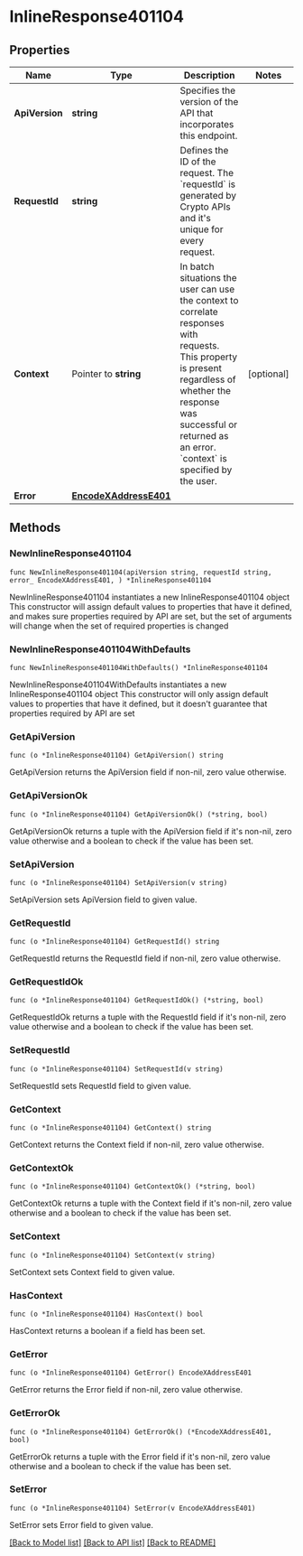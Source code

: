# InlineResponse401104

## Properties

Name | Type | Description | Notes
------------ | ------------- | ------------- | -------------
**ApiVersion** | **string** | Specifies the version of the API that incorporates this endpoint. | 
**RequestId** | **string** | Defines the ID of the request. The &#x60;requestId&#x60; is generated by Crypto APIs and it&#39;s unique for every request. | 
**Context** | Pointer to **string** | In batch situations the user can use the context to correlate responses with requests. This property is present regardless of whether the response was successful or returned as an error. &#x60;context&#x60; is specified by the user. | [optional] 
**Error** | [**EncodeXAddressE401**](EncodeXAddressE401.md) |  | 

## Methods

### NewInlineResponse401104

`func NewInlineResponse401104(apiVersion string, requestId string, error_ EncodeXAddressE401, ) *InlineResponse401104`

NewInlineResponse401104 instantiates a new InlineResponse401104 object
This constructor will assign default values to properties that have it defined,
and makes sure properties required by API are set, but the set of arguments
will change when the set of required properties is changed

### NewInlineResponse401104WithDefaults

`func NewInlineResponse401104WithDefaults() *InlineResponse401104`

NewInlineResponse401104WithDefaults instantiates a new InlineResponse401104 object
This constructor will only assign default values to properties that have it defined,
but it doesn't guarantee that properties required by API are set

### GetApiVersion

`func (o *InlineResponse401104) GetApiVersion() string`

GetApiVersion returns the ApiVersion field if non-nil, zero value otherwise.

### GetApiVersionOk

`func (o *InlineResponse401104) GetApiVersionOk() (*string, bool)`

GetApiVersionOk returns a tuple with the ApiVersion field if it's non-nil, zero value otherwise
and a boolean to check if the value has been set.

### SetApiVersion

`func (o *InlineResponse401104) SetApiVersion(v string)`

SetApiVersion sets ApiVersion field to given value.


### GetRequestId

`func (o *InlineResponse401104) GetRequestId() string`

GetRequestId returns the RequestId field if non-nil, zero value otherwise.

### GetRequestIdOk

`func (o *InlineResponse401104) GetRequestIdOk() (*string, bool)`

GetRequestIdOk returns a tuple with the RequestId field if it's non-nil, zero value otherwise
and a boolean to check if the value has been set.

### SetRequestId

`func (o *InlineResponse401104) SetRequestId(v string)`

SetRequestId sets RequestId field to given value.


### GetContext

`func (o *InlineResponse401104) GetContext() string`

GetContext returns the Context field if non-nil, zero value otherwise.

### GetContextOk

`func (o *InlineResponse401104) GetContextOk() (*string, bool)`

GetContextOk returns a tuple with the Context field if it's non-nil, zero value otherwise
and a boolean to check if the value has been set.

### SetContext

`func (o *InlineResponse401104) SetContext(v string)`

SetContext sets Context field to given value.

### HasContext

`func (o *InlineResponse401104) HasContext() bool`

HasContext returns a boolean if a field has been set.

### GetError

`func (o *InlineResponse401104) GetError() EncodeXAddressE401`

GetError returns the Error field if non-nil, zero value otherwise.

### GetErrorOk

`func (o *InlineResponse401104) GetErrorOk() (*EncodeXAddressE401, bool)`

GetErrorOk returns a tuple with the Error field if it's non-nil, zero value otherwise
and a boolean to check if the value has been set.

### SetError

`func (o *InlineResponse401104) SetError(v EncodeXAddressE401)`

SetError sets Error field to given value.



[[Back to Model list]](../README.md#documentation-for-models) [[Back to API list]](../README.md#documentation-for-api-endpoints) [[Back to README]](../README.md)


